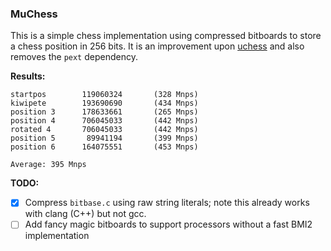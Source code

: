 ### MuChess

This is a simple chess implementation using compressed bitboards to store a chess position in 256 bits. It is an improvement upon [uchess](https://github.com/ellxor/uchess) and also removes the `pext` dependency.

**Results:**
```
startpos        119060324       (328 Mnps)
kiwipete        193690690       (434 Mnps)
position 3      178633661       (265 Mnps)
position 4      706045033       (442 Mnps)
rotated 4       706045033       (442 Mnps)
position 5       89941194       (399 Mnps)
position 6      164075551       (453 Mnps)

Average: 395 Mnps
```

**TODO:**
- [x] Compress `bitbase.c` using raw string literals; note this already works with clang (C++) but not gcc.
- [ ] Add fancy magic bitboards to support processors without a fast BMI2 implementation
